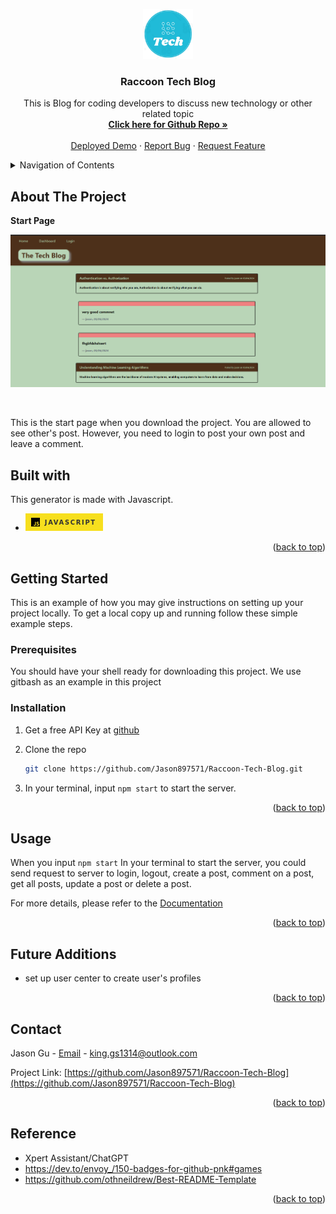 <a id="readme-top"></a>


<div align="center">
  <a href="https://github.com/Jason897571/Raccoon-Tech-Blog">
    <img src="./public/image/logo.png" alt="Logo" width="80" height="80">
  </a>

  <h3 align="center">Raccoon Tech Blog</h3>

  <p align="center">
    This is Blog for coding developers to discuss new technology or other related topic 
    <br />
    <a href="https://github.com/Jason897571/Raccoon-Tech-Blog"><strong>Click here for Github Repo  »</strong></a>
    <br />
    <br />
    <a href="">Deployed Demo</a>
    ·
    <a href="https://github.com/Jason897571/Raccoon-Tech-Blog/issues">Report Bug</a>
    ·
    <a href="https://github.com/Jason897571/Raccoon-Tech-Blog/issues">Request Feature</a>
  </p>
</div>

<!-- TABLE OF CONTENTS -->
<details>
  <summary>Navigation of Contents</summary>
  <ol>
    <li>
      <a href="#about-the-project">About The Project</a>
      <ul>
        <li><a href="#built-with">Built With</a></li>
      </ul>
    </li>
    <li>
      <a href="#getting-started">Getting Started</a>
      <ul>
        <li><a href="#prerequisites">Prerequisites</a></li>
        <li><a href="#installation">Installation</a></li>
      </ul>
    </li>
    <li><a href="#usage">Usage</a></li>
    <li><a href="#contact">Contact</a></li>
    <li><a href="#future_additions">Future Additions</a></li>
    <li><a href="#reference">Reference</a></li>
  </ol>
</details>

<a id="#about-the-project"></a>
## About The Project

<p><strong>Start Page</strong></p>


![alt text](./public/image/1.png)

<br />

This is the start page when you download the project. You are allowed to see other's post. However, you need to login to post your own post and leave a comment.




<a id="#built-with"></a>
## Built with
This generator is made with Javascript.

* ![Alt text](./public/image/javascript.png)

<p align="right">(<a href="#readme-top">back to top</a>)</p>

<a id="getting_started"></a>
## Getting Started

This is an example of how you may give instructions on setting up your project locally.
To get a local copy up and running follow these simple example steps.

<a id="prerequisities"></a>
### Prerequisites

You should have your shell ready for downloading this project. We use gitbash as an example in this project

<a id="installation"></a>
### Installation
1. Get a free API Key at [github](https://github.com/Jason897571/Raccoon-Tech-Blog#built-with)
2. Clone the repo
   ```sh
   git clone https://github.com/Jason897571/Raccoon-Tech-Blog.git
   ```

3. In your terminal, input `npm start` to start the server.





<p align="right">(<a href="#readme-top">back to top</a>)</p>


<a id="usage"></a>
## Usage

When you input `npm start` In your terminal to start the server, you could send request to server to login, logout, create a post, comment on a post, get all posts, update a post or delete a post.






For more details, please refer to the [Documentation](https://github.com/Jason897571/Raccoon-Tech-Blog) 

<p align="right">(<a href="#readme-top">back to top</a>)</p>


<a id="future_additions"></a>
## Future Additions
* set up user center to create user's profiles



<p align="right">(<a href="#readme-top">back to top</a>)</p>



<a id="contact"></a>
## Contact

Jason Gu - [Email](king.gs1314@outlook.com) - king.gs1314@outlook.com

Project Link: [https://github.com/Jason897571/Raccoon-Tech-Blog](https://github.com/Jason897571/Raccoon-Tech-Blog)

<p align="right">(<a href="#readme-top">back to top</a>)</p>

<a id="reference"></a>
## Reference
* Xpert Assistant/ChatGPT
* https://dev.to/envoy_/150-badges-for-github-pnk#games
* https://github.com/othneildrew/Best-README-Template


<p align="right">(<a href="#readme-top">back to top</a>)</p>

<!-- MARKDOWN LINKS & IMAGES -->
<!-- https://www.markdownguide.org/basic-syntax/#reference-style-links -->
[Javascript-url]:https://img.shields.io/badge/JavaScript-F7DF1E?style=for-the-badge&logo=javascript&logoColor=black

